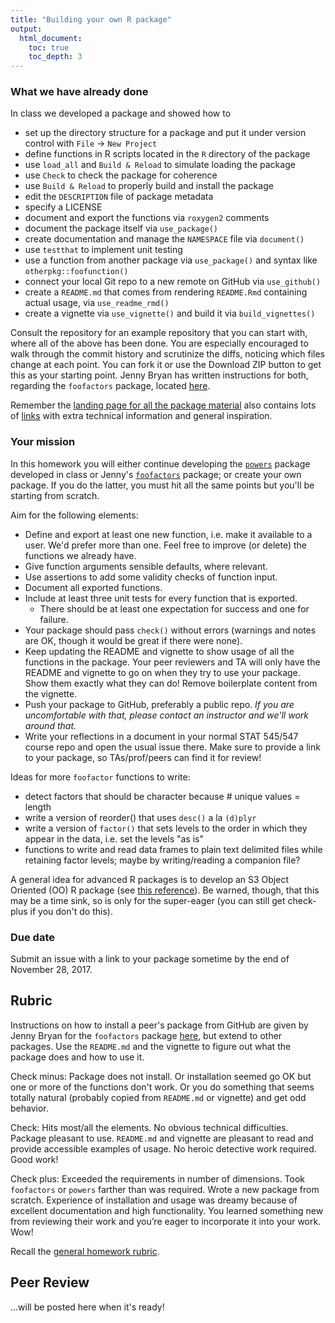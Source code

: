 ```yaml
---
title: "Building your own R package"
output:
  html_document:
    toc: true
    toc_depth: 3
---
```


### What we have already done

In class we developed a package and showed how to

  * set up the directory structure for a package and put it under version control with `File` -> `New Project`
  * define functions in R scripts located in the `R` directory of the package
  * use `load_all` and `Build & Reload` to simulate loading the package
  * use `Check` to check the package for coherence
  * use `Build & Reload` to properly build and install the package
  * edit the `DESCRIPTION` file of package metadata
  * specify a LICENSE
  * document and export the functions via `roxygen2` comments
  * document the package itself via `use_package()`
  * create documentation and manage the `NAMESPACE` file via `document()`
  * use `testthat` to implement unit testing
  * use a function from another package via `use_package()` and syntax like `otherpkg::foofunction()`
  * connect your local Git repo to a new remote on GitHub via `use_github()`
  * create a `README.md` that comes from rendering `README.Rmd` containing actual usage, via `use_readme_rmd()`
  * create a vignette via `use_vignette()` and build it via `build_vignettes()`

Consult the repository for an example repository that you can start with, where all of the above has been done. You are especially encouraged to walk through the commit history and scrutinize the diffs, noticing which files change at each point. You can fork it or use the Download ZIP button to get this as your starting point. Jenny Bryan has written instructions for both, regarding the `foofactors` package, located [here](hw09_package_onramp-peer-review.html).
  
Remember the [landing page for all the package material](packages00_index.html) also contains lots of [links](packages00_index.html#resources) with extra technical information and general inspiration.

### Your mission

In this homework you will either continue developing the [`powers`](https://github.com/vincenzocoia/powers) package developed in class or Jenny's [`foofactors`](https://github.com/jennybc/foofactors) package; or create your own package. If you do the latter, you must hit all the same points but you'll be starting from scratch.

Aim for the following elements:

  * Define and export at least one new function, i.e. make it available to a user. We'd prefer more than one. Feel free to improve (or delete) the functions we already have.
  * Give function arguments sensible defaults, where relevant.
  * Use assertions to add some validity checks of function input.
  * Document all exported functions.
  * Include at least three unit tests for every function that is exported.
    - There should be at least one expectation for success and one for failure.
  * Your package should pass `check()` without errors (warnings and notes are OK, though it would be great if there were none).
  * Keep updating the README and vignette to show usage of all the functions in the package. Your peer reviewers and TA will only have the README and vignette to go on when they try to use your package. Show them exactly what they can do! Remove boilerplate content from the vignette.
  * Push your package to GitHub, preferably a public repo. *If you are uncomfortable with that, please contact an instructor and we'll work around that.*
  * Write your reflections in a document in your normal STAT 545/547 course repo and open the usual issue there. Make sure to provide a link to your package, so TAs/prof/peers can find it for review!

Ideas for more `foofactor` functions to write:

  - detect factors that should be character because # unique values = length
  - write a version of reorder() that uses `desc()` a la `(d)plyr`
  - write a version of `factor()` that sets levels to the order in which they appear in the data, i.e. set the levels "as is"
  - functions to write and read data frames to plain text delimited files while retaining factor levels; maybe by writing/reading a companion file?

A general idea for advanced R packages is to develop an S3 Object Oriented (OO) R package (see [this reference](http://adv-r.had.co.nz/OO-essentials.html)). Be warned, though, that this may be a time sink, so is only for the super-eager (you can still get check-plus if you don't do this).

### Due date

Submit an issue with a link to your package sometime by the end of November 28, 2017.

## Rubric

Instructions on how to install a peer's package from GitHub are given by Jenny Bryan for the `foofactors` package [here](hw09_package_onramp-peer-review.html), but extend to other packages. Use the `README.md` and the vignette to figure out what the package does and how to use it.

Check minus: Package does not install. Or installation seemed go OK but one or more of the functions don't work. Or you do something that seems totally natural (probably copied from `README.md` or vignette) and get odd behavior.

Check: Hits most/all the elements. No obvious technical difficulties. Package pleasant to use. `README.md` and vignette are pleasant to read and provide accessible examples of usage. No heroic detective work required. Good work!

Check plus: Exceeded the requirements in number of dimensions. Took `foofactors` or `powers` farther than was required. Wrote a new package from scratch. Experience of installation and usage was dreamy because of excellent documentation and high functionality. You learned something new from reviewing their work and you’re eager to incorporate it into your work. Wow!

Recall the [general homework rubric](http://stat545-ubc.github.io/peer-review01_marking-rubric.html).

## Peer Review

...will be posted here when it's ready!